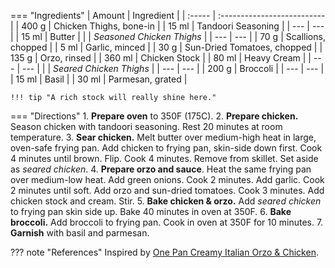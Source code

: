 === "Ingredients"
    | Amount | Ingredient                  |
    | :----- | :-------------------------- |
    | 400 g  | Chicken Thighs, bone-in     |
    | 15 ml  | Tandoori Seasoning          |
    | ---    | ---                         |
    | 15 ml  | Butter                      |
    |        | *Seasoned Chicken Thighs*   |
    | ---    | ---                         |
    | 70 g   | Scallions, chopped          |
    | 5 ml   | Garlic, minced              |
    | 30 g   | Sun-Dried Tomatoes, chopped |
    | 135 g  | Orzo, rinsed                |
    | 360 ml | Chicken Stock               |
    | 80 ml  | Heavy Cream                 |
    | ---    | ---                         |
    |        | *Seared Chicken Thighs*     |
    | ---    | ---                         |
    | 200 g  | Broccoli                    |
    | ---    | ---                         |
    | 15 ml  | Basil                       |
    | 30 ml  | Parmesan, grated            |

    !!! tip "A rich stock will really shine here."

=== "Directions"
    1. **Prepare oven** to 350F (175C).
    2. **Prepare chicken.** Season chicken with tandoori seasoning. Rest 20 minutes at room temperature.
    3. **Sear chicken.** Melt butter over medium-high heat in large, oven-safe frying pan. Add chicken to frying pan, skin-side down first. Cook 4 minutes until brown. Flip. Cook 4 minutes. Remove from skillet. Set aside as *seared chicken*.
    4. **Prepare orzo and sauce**. Heat the same frying pan over medium-low heat. Add green onions. Cook 2 minutes. Add garlic. Cook 2 minutes until soft. Add orzo and sun-dried tomatoes. Cook 3 minutes. Add chicken stock and cream. Stir.
    5. **Bake chicken & orzo.** Add *seared chicken* to frying pan skin side up. Bake 40 minutes in oven at 350F.
    6. **Bake broccoli.** Add broccoli to frying pan. Cook in oven at 350F for 10 minutes.
    7. **Garnish** with basil and parmesan.


??? note "References"
    Inspired by [One Pan Creamy Italian Orzo & Chicken](https://www.reddit.com/r/GifRecipes/comments/95wr6x/onepan_creamy_italian_orzo_chicken_oc/).
